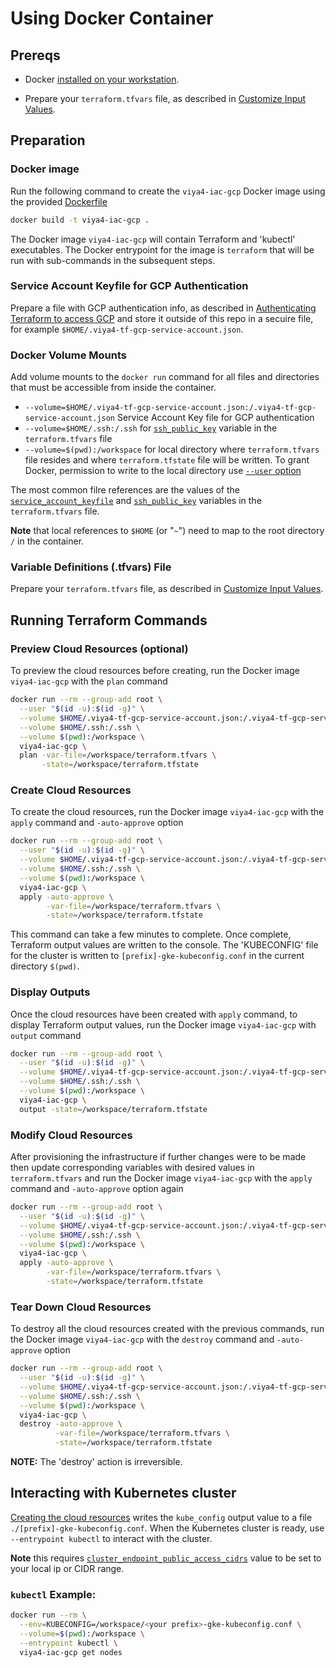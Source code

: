 # Using Docker Container

## Prereqs

- Docker [installed on your workstation](../../README.md#docker).

- Prepare your `terraform.tfvars` file, as described in [Customize Input Values](../../README.md#customize-input-values).

## Preparation

### Docker image

Run the following command to create the `viya4-iac-gcp` Docker image using the provided [Dockerfile](../../Dockerfile)

```bash
docker build -t viya4-iac-gcp .
```

The Docker image `viya4-iac-gcp` will contain Terraform and 'kubectl' executables. The Docker entrypoint for the image is `terraform` that will be run with sub-commands in the subsequent steps.

### Service Account Keyfile for GCP Authentication 

Prepare a file with GCP authentication info, as described in [Authenticating Terraform to access GCP](./TerraformGCPAuthentication.md) and store it outside of this repo in a secuire file, for example `$HOME/.viya4-tf-gcp-service-account.json`.

### Docker Volume Mounts

Add volume mounts to the `docker run` command for all files and directories that must be accessible from inside the container.
- `--volume=$HOME/.viya4-tf-gcp-service-account.json:/.viya4-tf-gcp-service-account.json` Service Account Key file for GCP authentication
- `--volume=$HOME/.ssh:/.ssh` for [`ssh_public_key`](../CONFIG-VARS.md#required-variables) variable in the `terraform.tfvars` file
- `--volume=$(pwd):/workspace` for local directory where `terraform.tfvars` file resides and where `terraform.tfstate` file will be written. To grant Docker, permission to write to the local directory use [`--user` option](https://docs.docker.com/engine/reference/run/#user)

The most common filre references are the values of the [`service_account_keyfile`](./CONFIG-VARS.md#required-variables) and [`ssh_public_key`](./CONFIG-VARS.md#required-variables) variables in the `terraform.tfvars` file.

**Note** that local references to `$HOME` (or "`~`") need to map to the root directory `/` in the container.

### Variable Definitions (.tfvars) File

Prepare your `terraform.tfvars` file, as described in [Customize Input Values](../../README.md#customize-input-values).

## Running Terraform Commands

### Preview Cloud Resources (optional)

To preview the cloud resources before creating, run the Docker image `viya4-iac-gcp` with the `plan` command

```bash
docker run --rm --group-add root \
  --user "$(id -u):$(id -g)" \
  --volume $HOME/.viya4-tf-gcp-service-account.json:/.viya4-tf-gcp-service-account.json \
  --volume $HOME/.ssh:/.ssh \
  --volume $(pwd):/workspace \
  viya4-iac-gcp \
  plan -var-file=/workspace/terraform.tfvars \
       -state=/workspace/terraform.tfstate  
```

### Create Cloud Resources

To create the cloud resources, run the Docker image `viya4-iac-gcp` with the `apply` command and `-auto-approve` option

```bash
docker run --rm --group-add root \
  --user "$(id -u):$(id -g)" \
  --volume $HOME/.viya4-tf-gcp-service-account.json:/.viya4-tf-gcp-service-account.json \
  --volume $HOME/.ssh:/.ssh \
  --volume $(pwd):/workspace \
  viya4-iac-gcp \
  apply -auto-approve \
        -var-file=/workspace/terraform.tfvars \
        -state=/workspace/terraform.tfstate 
```

This command can take a few minutes to complete. Once complete, Terraform output values are written to the console. The 'KUBECONFIG' file for the cluster is written to `[prefix]-gke-kubeconfig.conf` in the current directory `$(pwd)`.

### Display Outputs

Once the cloud resources have been created with `apply` command, to display Terraform output values, run the Docker image `viya4-iac-gcp` with `output` command

```bash
docker run --rm --group-add root \
  --user "$(id -u):$(id -g)" \
  --volume $HOME/.viya4-tf-gcp-service-account.json:/.viya4-tf-gcp-service-account.json \
  --volume $HOME/.ssh:/.ssh \
  --volume $(pwd):/workspace \
  viya4-iac-gcp \
  output -state=/workspace/terraform.tfstate 
```

### Modify Cloud Resources

After provisioning the infrastructure if further changes were to be made then update corresponding variables with desired values in `terraform.tfvars` and run the Docker image `viya4-iac-gcp` with the `apply` command and `-auto-approve` option again

```bash
docker run --rm --group-add root \
  --user "$(id -u):$(id -g)" \
  --volume $HOME/.viya4-tf-gcp-service-account.json:/.viya4-tf-gcp-service-account.json \
  --volume $HOME/.ssh:/.ssh \
  --volume $(pwd):/workspace \
  viya4-iac-gcp \
  apply -auto-approve \
        -var-file=/workspace/terraform.tfvars \
        -state=/workspace/terraform.tfstate 
```

### Tear Down Cloud Resources 

To destroy all the cloud resources created with the previous commands, run the Docker image `viya4-iac-gcp` with the `destroy` command and `-auto-approve` option

```bash
docker run --rm --group-add root \
  --user "$(id -u):$(id -g)" \
  --volume $HOME/.viya4-tf-gcp-service-account.json:/.viya4-tf-gcp-service-account.json \
  --volume $HOME/.ssh:/.ssh \
  --volume $(pwd):/workspace \
  viya4-iac-gcp \
  destroy -auto-approve \
          -var-file=/workspace/terraform.tfvars \
          -state=/workspace/terraform.tfstate
```
**NOTE:** The 'destroy' action is irreversible.

## Interacting with Kubernetes cluster

[Creating the cloud resources](#create-cloud-resources) writes the `kube_config` output value to a file `./[prefix]-gke-kubeconfig.conf`. When the Kubernetes cluster is ready, use `--entrypoint kubectl` to interact with the cluster.

**Note** this requires [`cluster_endpoint_public_access_cidrs`](../CONFIG-VARS.md#admin-access) value to be set to your local ip or CIDR range.

### `kubectl` Example:

```bash
docker run --rm \
  --env=KUBECONFIG=/workspace/<your prefix>-gke-kubeconfig.conf \
  --volume=$(pwd):/workspace \
  --entrypoint kubectl \
  viya4-iac-gcp get nodes 

```
